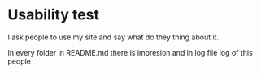 # Usability test

I ask people to use my site and say what do they thing about it.

In every folder in README.md there is impresion and in log file log of this people
